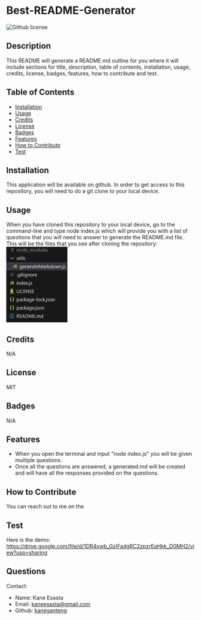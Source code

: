 # Best-README-Generator
  ![Github license](https://img.shields.io/badge/License-MIT-blue.svg)
  ## Description
  This README will generate a README.md outline for you where it will include sections for title, description, table of contents, installation, usage, credits, license, badges, features, how to  contribute and test.
  ## Table of Contents
  * [Installation](#installation)
  * [Usage](#usage)
  * [Credits](#credits)
  * [License](#license)
  * [Badges](#badges)
  * [Features](#features)
  * [How to Contribute](#howToContribute)
  * [Test](#test)
  ## Installation
  This application will be available on github. In order to get access to this repository, you will need to do a git clone to your local device.
  ## Usage
  When you have cloned this repository to your local device, go to the command-line and type node index.js which will provide you with a list of questions that you will need to answer to generate the README.md file. This will be the files that you see after cloning the repository: <br> ![Screenshot of the files that will be available after cloning](./assets/image.png)
  ## Credits
  N/A
  ## License
  MIT 
  ## Badges
  N/A
  ## Features
  * When you open the terminal and input "node index.js" you will be given multiple questions.
  * Once all the questions are answered, a generated.md will be created and will have all the responses provided on the questions.
  ## How to Contribute
  You can reach out to me on the
  ## Test
  Here is the demo: https://drive.google.com/file/d/1DR4xwb_GzlFadgRC2zpzrEaHkk_D0MH2/view?usp=sharing
  ## Questions
  Contact:
  * Name: Kane Esasta
  * Email: kaneesasta@gmail.com
  * Github: [kaneganteng](https://github.com/kaneganteng)